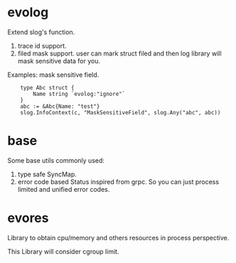 # evolog
Extend slog's function.
1. trace id support.
2. filed mask support. user can mark struct filed and then log library will mask sensitive data for you.

Examples: mask sensitive field.
```golang
	type Abc struct {
		Name string `evolog:"ignore"`
	}
	abc := &Abc{Name: "test"}
	slog.InfoContext(c, "MaskSensitiveField", slog.Any("abc", abc))
```

# base
Some base utils commonly used:
1. type safe SyncMap.
2. error code based Status inspired from grpc. So you can just process limited and unified error codes.

# evores
Library to obtain cpu/memory and others resources in process perspective.

This Library will consider cgroup limit.


